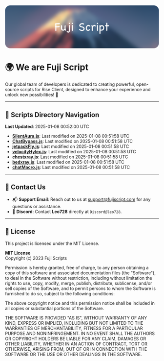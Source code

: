 ![Banner](.github/b.webp)

# 🌍 **We are Fuji Script**

Our global team of developers is dedicated to creating powerful, open-source scripts for Rise Client, designed to enhance your experience and unlock new possibilities! 🌟

---
<!-- SCRIPTS_NAVIGATION_START -->
## 📂 **Scripts Directory Navigation**

**Last Updated**: 2025-01-08 00:52:00 UTC

- **[SilentAura.js](scripts/SilentAura.js)**: Last modified on 2025-01-08 00:51:58 UTC
- **[ChatBypass.js](scripts/ChatBypass.js)**: Last modified on 2025-01-08 00:51:58 UTC
- **[jetpackFly.js](scripts/jetpackFly.js)**: Last modified on 2025-01-08 00:51:58 UTC
- **[velocityHylex.js](scripts/velocityHylex.js)**: Last modified on 2025-01-08 00:51:58 UTC
- **[chestxray.js](scripts/chestxray.js)**: Last modified on 2025-01-08 00:51:58 UTC
- **[bedxray.js](scripts/bedxray.js)**: Last modified on 2025-01-08 00:51:58 UTC
- **[chatMacro.js](scripts/chatMacro.js)**: Last modified on 2025-01-08 00:51:58 UTC

<!-- SCRIPTS_NAVIGATION_END -->

---

## 💬 **Contact Us**  
- 📬 **Support Email**: Reach out to us at [support@fujiscript.com](mailto:support@fujiscript.com) for any questions or assistance.  
- 💬 **Discord**: Contact **Leo728** directly at `Discord@leo728`.

---

## 📜 **License**

This project is licensed under the MIT License.  

**MIT License**  
Copyright (c) 2023 Fuji Scripts  

Permission is hereby granted, free of charge, to any person obtaining a copy of this software and associated documentation files (the "Software"), to deal in the Software without restriction, including without limitation the rights to use, copy, modify, merge, publish, distribute, sublicense, and/or sell copies of the Software, and to permit persons to whom the Software is furnished to do so, subject to the following conditions:  

The above copyright notice and this permission notice shall be included in all copies or substantial portions of the Software.  

THE SOFTWARE IS PROVIDED "AS IS", WITHOUT WARRANTY OF ANY KIND, EXPRESS OR IMPLIED, INCLUDING BUT NOT LIMITED TO THE WARRANTIES OF MERCHANTABILITY, FITNESS FOR A PARTICULAR PURPOSE AND NONINFRINGEMENT. IN NO EVENT SHALL THE AUTHORS OR COPYRIGHT HOLDERS BE LIABLE FOR ANY CLAIM, DAMAGES OR OTHER LIABILITY, WHETHER IN AN ACTION OF CONTRACT, TORT OR OTHERWISE, ARISING FROM, OUT OF OR IN CONNECTION WITH THE SOFTWARE OR THE USE OR OTHER DEALINGS IN THE SOFTWARE.  
